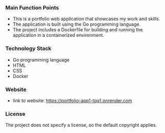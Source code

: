 ### Main Function Points
- This is a portfolio web application that showcases my work and skills.
- The application is built using the Go programming language.
- The project includes a Dockerfile for building and running the application in a containerized environment.

### Technology Stack
- Go programming language
- HTML
- CSS
- Docker

### Website
- link to website: https://portfolio-app1-tqq1.onrender.com

### License
The project does not specify a license, so the default copyright applies.
